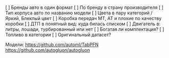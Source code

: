 [  ] Бренды авто в один формат
[  ] По бренду в страну производителя
[  ] Тип корпуса авто по названию модели
[  ] Цвета в пару категорий / Яркий, Блеклый цвет
[  ] Коробка передач МТ, АТ и плохие по качеству коробки
[  ] ДТП в понятный вид: куда билась списком
[  ] Двигатель в: литры, лошади, турбированный или нет 
[  ] Богатая ли комплектация?
[  ] Топливо в категории
[  ] Оригинальный датасет?


Модели:
https://github.com/automl/TabPFN
https://github.com/autogluon/autogluon